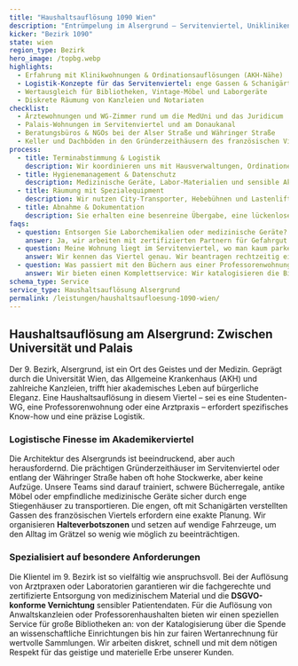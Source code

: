 ```yaml
---
title: "Haushaltsauflösung 1090 Wien"
description: "Entrümpelung im Alsergrund – Servitenviertel, Unikliniken und Gründerzeithäuser entlang der Währinger Straße."
kicker: "Bezirk 1090"
state: wien
region_type: Bezirk
hero_image: /topbg.webp
highlights:
  - Erfahrung mit Klinikwohnungen & Ordinationsauflösungen (AKH-Nähe)
  - Logistik-Konzepte für das Servitenviertel: enge Gassen & Schanigärten
  - Wertausgleich für Bibliotheken, Vintage-Möbel und Laborgeräte
  - Diskrete Räumung von Kanzleien und Notariaten
checklist:
  - Ärztewohnungen und WG-Zimmer rund um die MedUni und das Juridicum
  - Palais-Wohnungen im Servitenviertel und am Donaukanal
  - Beratungsbüros & NGOs bei der Alser Straße und Währinger Straße
  - Keller und Dachböden in den Gründerzeithäusern des französischen Viertels
process:
  - title: Terminabstimmung & Logistik
    description: Wir koordinieren uns mit Hausverwaltungen, Ordinationen und organisieren Halteverbotszonen in den engen Gassen.
  - title: Hygienemanagement & Datenschutz
    description: Medizinische Geräte, Labor-Materialien und sensible Akten werden nach höchsten Standards getrennt und entsorgt (DSGVO-konform).
  - title: Räumung mit Spezialequipment
    description: Wir nutzen City-Transporter, Hebebühnen und Lastenlifte für schweres Inventar aus den oberen Stockwerken der Altbauten.
  - title: Abnahme & Dokumentation
    description: Sie erhalten eine besenreine Übergabe, eine lückenlose Dokumentation und alle notwendigen Entsorgungsnachweise.
faqs:
  - question: Entsorgen Sie Laborchemikalien oder medizinische Geräte?
    answer: Ja, wir arbeiten mit zertifizierten Partnern für Gefahrgut und medizinisches Material zusammen und stellen die entsprechenden Nachweise aus.
  - question: Meine Wohnung liegt im Servitenviertel, wo man kaum parken kann. Wie gehen Sie vor?
    answer: Wir kennen das Viertel genau. Wir beantragen rechtzeitig eine Halteverbotszone und arbeiten mit wendigen Fahrzeugen, um den Verkehr nicht zu blockieren.
  - question: Was passiert mit den Büchern aus einer Professorenwohnung?
    answer: Wir bieten einen Komplettservice: Wir katalogisieren die Bibliothek, spenden an Institute oder rechnen wertvolle Exemplare fair auf die Kosten an.
schema_type: Service
service_type: Haushaltsauflösung Alsergrund
permalink: /leistungen/haushaltsaufloesung-1090-wien/
---
```


## Haushaltsauflösung am Alsergrund: Zwischen Universität und Palais

Der 9. Bezirk, Alsergrund, ist ein Ort des Geistes und der Medizin. Geprägt durch die Universität Wien, das Allgemeine Krankenhaus (AKH) und zahlreiche Kanzleien, trifft hier akademisches Leben auf bürgerliche Eleganz. Eine Haushaltsauflösung in diesem Viertel – sei es eine Studenten-WG, eine Professorenwohnung oder eine Arztpraxis – erfordert spezifisches Know-how und eine präzise Logistik.

### Logistische Finesse im Akademikerviertel

Die Architektur des Alsergrunds ist beeindruckend, aber auch herausfordernd. Die prächtigen Gründerzeithäuser im Servitenviertel oder entlang der Währinger Straße haben oft hohe Stockwerke, aber keine Aufzüge. Unsere Teams sind darauf trainiert, schwere Bücherregale, antike Möbel oder empfindliche medizinische Geräte sicher durch enge Stiegenhäuser zu transportieren. Die engen, oft mit Schanigärten verstellten Gassen des französischen Viertels erfordern eine exakte Planung. Wir organisieren **Halteverbotszonen** und setzen auf wendige Fahrzeuge, um den Alltag im Grätzel so wenig wie möglich zu beeinträchtigen.

### Spezialisiert auf besondere Anforderungen

Die Klientel im 9. Bezirk ist so vielfältig wie anspruchsvoll. Bei der Auflösung von Arztpraxen oder Laboratorien garantieren wir die fachgerechte und zertifizierte Entsorgung von medizinischem Material und die **DSGVO-konforme Vernichtung** sensibler Patientendaten. Für die Auflösung von Anwaltskanzleien oder Professorenhaushalten bieten wir einen speziellen Service für große Bibliotheken an: von der Katalogisierung über die Spende an wissenschaftliche Einrichtungen bis hin zur fairen Wertanrechnung für wertvolle Sammlungen. Wir arbeiten diskret, schnell und mit dem nötigen Respekt für das geistige und materielle Erbe unserer Kunden.
